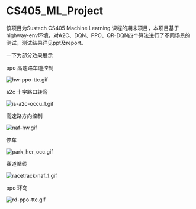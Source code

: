 # CS405_ML_Project

该项目为Sustech CS405 Machine Learning 课程的期末项目，本项目基于highway-env环境，对A2C、DQN、PPO、QR-DQN四个算法进行了不同场景的测试，测试结果详见ppt及report。

一下为部分效果展示

ppo 高速路车道控制

![hw-ppo-ttc.gif](https://github.com/WubbaLu-bba/CS405_ML_Project/blob/master/gif/hw-ppo-ttc.gif)

a2c 十字路口转弯

![is-a2c-occu_1.gif](https://github.com/WubbaLu-bba/CS405_ML_Project/blob/master/gif/is-a2c-occu_1.gif)

高速路方向控制

![naf-hw.gif](https://github.com/WubbaLu-bba/CS405_ML_Project/blob/master/gif/naf-hw.gif)

停车

![park_her_occ.gif](https://github.com/WubbaLu-bba/CS405_ML_Project/blob/master/gif/park_her_occ.gif)

赛道循线

![racetrack-naf_1.gif](https://github.com/WubbaLu-bba/CS405_ML_Project/blob/master/gif/racetrack-naf_1.gif)

ppo 环岛

![rd-ppo-ttc.gif](https://github.com/WubbaLu-bba/CS405_ML_Project/blob/master/gif/rd-ppo-ttc.gif)
